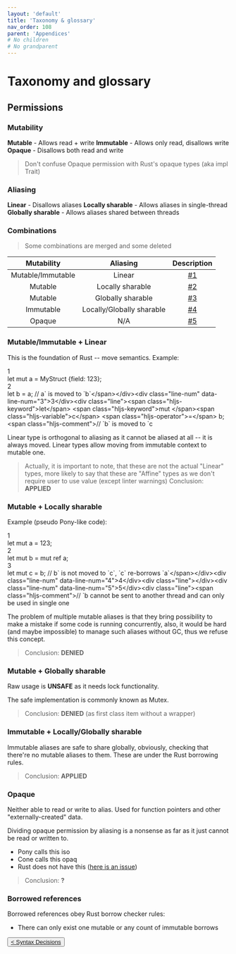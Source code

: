 ```yaml
---
layout: 'default'
title: 'Taxonomy & glossary'
nav_order: 108
parent: 'Appendices'
# No children
# No grandparent
---
```


# Taxonomy and glossary

## Permissions

### Mutability

**Mutable** - Allows read + write
**Immutable** - Allows only read, disallows write
**Opaque** - Disallows both read and write

> Don't confuse Opaque permission with Rust's opaque types (aka <span class="inline-code highlight-jc hljs"><span class="hljs-keyword">impl</span> <span class="hljs-title class_">Trait</span></span>)

### Aliasing

**Linear** - Disallows aliases
**Locally sharable** - Allows aliases in single-thread
**Globally sharable** - Allows aliases shared between threads

### Combinations

> Some combinations are merged and some deleted

| Mutability | Aliasing | Description |
|:----------:|:--------:|:-----------:|
| Mutable/Immutable | Linear | [#1](#mut-imm-lin) |
| Mutable | Locally sharable | [#2](#mut-loc) |
| Mutable | Globally sharable | [#3](#mut-glob) |
| Immutable | Locally/Globally sharable | [#4](#mut-loc-glob) |
| Opaque | N/A | [#5](#opaque) |

### Mutable/Immutable + Linear

This is the foundation of Rust -- move semantics.
Example:

<div class="code-fence highlight-jc hljs">
            <div class="line-num" data-line-num="1">1</div><div class="line"><span class="hljs-keyword">let</span> <span class="hljs-keyword">mut </span><span class="hljs-variable">a</span> <span class="hljs-operator">=</span> MyStruct {field: <span class="hljs-number">123</span>};</div><div class="line-num" data-line-num="2">2</div><div class="line"><span class="hljs-keyword">let</span> <span class="hljs-variable">b</span> <span class="hljs-operator">=</span> a; <span class="hljs-comment">// <span class="inline-code highlight-jc hljs">a` is moved to `b`<span class="hljs-operator">&lt;</span><span class="hljs-operator">/</span>span<span class="hljs-operator">&gt;</span><span class="hljs-operator">&lt;</span><span class="hljs-operator">/</span>div<span class="hljs-operator">&gt;</span><span class="hljs-operator">&lt;</span>div class<span class="hljs-operator">=</span><span class="hljs-string">&quot;line-num&quot;</span> data<span class="hljs-operator">-</span>line<span class="hljs-operator">-</span>num<span class="hljs-operator">=</span><span class="hljs-string">&quot;3&quot;</span><span class="hljs-operator">&gt;</span><span class="hljs-number">3</span><span class="hljs-operator">&lt;</span><span class="hljs-operator">/</span>div<span class="hljs-operator">&gt;</span><span class="hljs-operator">&lt;</span>div class<span class="hljs-operator">=</span><span class="hljs-string">&quot;line&quot;</span><span class="hljs-operator">&gt;</span><span class="hljs-operator">&lt;</span>span class<span class="hljs-operator">=</span><span class="hljs-string">&quot;hljs-keyword&quot;</span><span class="hljs-operator">&gt;</span><span class="hljs-keyword">let</span><span class="hljs-operator">&lt;</span><span class="hljs-operator">/</span>span<span class="hljs-operator">&gt;</span> <span class="hljs-operator">&lt;</span>span class<span class="hljs-operator">=</span><span class="hljs-string">&quot;hljs-keyword&quot;</span><span class="hljs-operator">&gt;</span><span class="hljs-keyword">mut</span> <span class="hljs-operator">&lt;</span><span class="hljs-operator">/</span>span<span class="hljs-operator">&gt;</span><span class="hljs-operator">&lt;</span>span class<span class="hljs-operator">=</span><span class="hljs-string">&quot;hljs-variable&quot;</span><span class="hljs-operator">&gt;</span>c<span class="hljs-operator">&lt;</span><span class="hljs-operator">/</span>span<span class="hljs-operator">&gt;</span> <span class="hljs-operator">&lt;</span>span class<span class="hljs-operator">=</span><span class="hljs-string">&quot;hljs-operator&quot;</span><span class="hljs-operator">&gt;</span><span class="hljs-operator">=</span><span class="hljs-operator">&lt;</span><span class="hljs-operator">/</span>span<span class="hljs-operator">&gt;</span> b; <span class="hljs-operator">&lt;</span>span class<span class="hljs-operator">=</span><span class="hljs-string">&quot;hljs-comment&quot;</span><span class="hljs-operator">&gt;</span><span class="hljs-comment">// `b` is moved to `c</span></span></span></div>
        </div>

Linear type is orthogonal to aliasing as it cannot be aliased at all -- it is always moved.
Linear types allow moving from immutable context to mutable one.

> Actually, it is important to note, that these are not the actual "Linear" types, more likely to say that these are "Affine" types as we don't require user to use value (except linter warnings)
> Conclusion: **APPLIED**

### Mutable + Locally sharable

Example (pseudo Pony-like code):

<div class="code-fence highlight-jc hljs">
            <div class="line-num" data-line-num="1">1</div><div class="line"><span class="hljs-keyword">let</span> <span class="hljs-keyword">mut </span><span class="hljs-variable">a</span> <span class="hljs-operator">=</span> <span class="hljs-number">123</span>;</div><div class="line-num" data-line-num="2">2</div><div class="line"><span class="hljs-keyword">let</span> <span class="hljs-keyword">mut </span><span class="hljs-variable">b</span> <span class="hljs-operator">=</span> <span class="hljs-keyword">mut</span> <span class="hljs-keyword">ref</span> a;</div><div class="line-num" data-line-num="3">3</div><div class="line"><span class="hljs-keyword">let</span> <span class="hljs-keyword">mut </span><span class="hljs-variable">c</span> <span class="hljs-operator">=</span> b; <span class="hljs-comment">// <span class="inline-code highlight-jc hljs">b` is <span class="hljs-operator">not</span> moved to `c`, `c` re<span class="hljs-operator">-</span>b<span class="hljs-operator">or</span>rows `a`<span class="hljs-operator">&lt;</span><span class="hljs-operator">/</span>span<span class="hljs-operator">&gt;</span><span class="hljs-operator">&lt;</span><span class="hljs-operator">/</span>div<span class="hljs-operator">&gt;</span><span class="hljs-operator">&lt;</span>div class<span class="hljs-operator">=</span><span class="hljs-string">&quot;line-num&quot;</span> data<span class="hljs-operator">-</span>line<span class="hljs-operator">-</span>num<span class="hljs-operator">=</span><span class="hljs-string">&quot;4&quot;</span><span class="hljs-operator">&gt;</span><span class="hljs-number">4</span><span class="hljs-operator">&lt;</span><span class="hljs-operator">/</span>div<span class="hljs-operator">&gt;</span><span class="hljs-operator">&lt;</span>div class<span class="hljs-operator">=</span><span class="hljs-string">&quot;line&quot;</span><span class="hljs-operator">&gt;</span><span class="hljs-operator">&lt;</span><span class="hljs-operator">/</span>div<span class="hljs-operator">&gt;</span><span class="hljs-operator">&lt;</span>div class<span class="hljs-operator">=</span><span class="hljs-string">&quot;line-num&quot;</span> data<span class="hljs-operator">-</span>line<span class="hljs-operator">-</span>num<span class="hljs-operator">=</span><span class="hljs-string">&quot;5&quot;</span><span class="hljs-operator">&gt;</span><span class="hljs-number">5</span><span class="hljs-operator">&lt;</span><span class="hljs-operator">/</span>div<span class="hljs-operator">&gt;</span><span class="hljs-operator">&lt;</span>div class<span class="hljs-operator">=</span><span class="hljs-string">&quot;line&quot;</span><span class="hljs-operator">&gt;</span><span class="hljs-operator">&lt;</span>span class<span class="hljs-operator">=</span><span class="hljs-string">&quot;hljs-comment&quot;</span><span class="hljs-operator">&gt;</span><span class="hljs-comment">// `b</span></span> cannot be sent to another thread and can only be used in single one</span></div>
        </div>

The problem of multiple mutable aliases is that they bring possibility to make a mistake if some code is running concurrently, also, it would be hard (and maybe impossible) to manage such aliases without GC, thus we refuse this concept.

> Conclusion: **DENIED**

### Mutable + Globally sharable

Raw usage is **UNSAFE** as it needs lock functionality.

The safe implementation is commonly known as Mutex.

> Conclusion: **DENIED** (as first class item without a wrapper)

### Immutable + Locally/Globally sharable

Immutable aliases are safe to share globally, obviously, checking that there're no mutable aliases to them.
These are under the Rust borrowing rules.

> Conclusion: **APPLIED**

### Opaque

Neither able to read or write to alias. Used for function pointers and other "externally-created" data.

Dividing opaque permission by aliasing is a nonsense as far as it just cannot be read or written to.

- Pony calls this <span class="inline-code highlight-jc hljs">iso</span>
- Cone calls this <span class="inline-code highlight-jc hljs">opaq</span>
- Rust does not have this ([here is an issue](https://github.com/rust-lang/rfcs/blob/master/text/1861-extern-types.md))

> Conclusion: **?**

### Borrowed references

Borrowed references obey Rust borrow checker rules:

- There can only exist one mutable or any count of immutable borrows
<div class="nav-btn-block">
    <button class="nav-btn left">
    <a class="link" href="/Jacy-Dev-Book/appendices/syntax-decisions">< Syntax Decisions</a>
</button>

    
</div>
